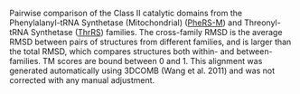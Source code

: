 Pairwise comparison of the Class II catalytic domains from the Phenylalanyl-tRNA Synthetase (Mitochondrial) (<a href='/class2/phe5'>PheRS-M</a>) and Threonyl-tRNA Synthetase (<a href='/class2/thr'>ThrRS</a>) families. 
	The cross-family RMSD is the average RMSD between pairs of structures from different families, and is
	 larger than the total RMSD, which compares structures both within- and between-families. TM scores are bound between 0 and 1. 
	 This alignment was generated automatically using 3DCOMB (Wang et al. 2011) and was not corrected with any manual adjustment.

